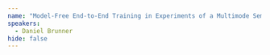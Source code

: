 ```yaml
---
name: "Model-Free End-to-End Training in Experiments of a Multimode Semiconductor Laser Network Comprising 10,000 Neurons"
speakers:
  - Daniel Brunner
hide: false
---
```


